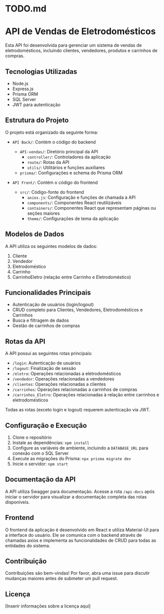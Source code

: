 # TODO.md
# API de Vendas de Eletrodomésticos

Esta API foi desenvolvida para gerenciar um sistema de vendas de eletrodomésticos, incluindo clientes, vendedores, produtos e carrinhos de compras.

## Tecnologias Utilizadas

- Node.js
- Express.js
- Prisma ORM
- SQL Server
- JWT para autenticação

## Estrutura do Projeto

O projeto está organizado da seguinte forma:

- `API Back/`: Contém o código do backend
  - `API-vendas/`: Diretório principal da API
    - `controller/`: Controladores da aplicação
    - `route/`: Rotas da API
    - `utils/`: Utilitários e funções auxiliares
  - `prisma/`: Configurações e schema do Prisma ORM

- `API Front/`: Contém o código do frontend
  - `src/`: Código-fonte do frontend
    - `axios.js`: Configuração e funções de chamada à API
    - `components/`: Componentes React reutilizáveis
    - `containers/`: Componentes React que representam páginas ou seções maiores
    - `theme/`: Configurações de tema da aplicação

## Modelos de Dados

A API utiliza os seguintes modelos de dados:

1. Cliente
2. Vendedor
3. Eletrodoméstico
4. Carrinho
5. CarrinhoEletro (relação entre Carrinho e Eletrodoméstico)

## Funcionalidades Principais

- Autenticação de usuários (login/logout)
- CRUD completo para Clientes, Vendedores, Eletrodomésticos e Carrinhos
- Busca e filtragem de dados
- Gestão de carrinhos de compras

## Rotas da API

A API possui as seguintes rotas principais:

- `/login`: Autenticação de usuários
- `/logout`: Finalização de sessão
- `/eletro`: Operações relacionadas a eletrodomésticos
- `/vendedor`: Operações relacionadas a vendedores
- `/clientes`: Operações relacionadas a clientes
- `/carrinhos`: Operações relacionadas a carrinhos de compras
- `/carrinhos_Eletro`: Operações relacionadas à relação entre carrinhos e eletrodomésticos

Todas as rotas (exceto login e logout) requerem autenticação via JWT.

## Configuração e Execução

1. Clone o repositório
2. Instale as dependências: `npm install`
3. Configure as variáveis de ambiente, incluindo a `DATABASE_URL` para conexão com o SQL Server
4. Execute as migrações do Prisma: `npx prisma migrate dev`
5. Inicie o servidor: `npm start`

## Documentação da API

A API utiliza Swagger para documentação. Acesse a rota `/api-docs` após iniciar o servidor para visualizar a documentação completa das rotas disponíveis.

## Frontend

O frontend da aplicação é desenvolvido em React e utiliza Material-UI para a interface do usuário. Ele se comunica com o backend através de chamadas axios e implementa as funcionalidades de CRUD para todas as entidades do sistema.

## Contribuição

Contribuições são bem-vindas! Por favor, abra uma issue para discutir mudanças maiores antes de submeter um pull request.

## Licença

[Inserir informações sobre a licença aqui]
